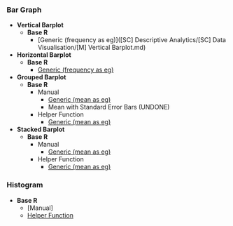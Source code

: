 ### Bar Graph
- **Vertical Barplot**
  - **Base R**
    - [Generic (frequency as eg)]([SC] Descriptive Analytics/[SC] Data Visualisation/[M] Vertical Barplot.md)
- **Horizontal Barplot**
  - **Base R**
    - [Generic (frequency as eg)](https://github.com/WANG-JIAYIs/Sample-Code-for-BT1101/blob/58f4a71df9c34b6bf738eadc83c9979026eb7c3d/%5BSC%5D%20Descriptive%20Analytics/%5BSC%5D%20Data%20Visualisation/%5BM%5D%20Horizontal%20Barplot)
- **Grouped Barplot**
  - **Base R**
    - Manual
      - [Generic (mean as eg)]([SC]-Descriptive-Analytics/[SC]-Data-Visualisation/[HF]-Grouped-Barplot-&-Frequency-Table)
      - Mean with Standard Error Bars (UNDONE)
    - Helper Function
      - [Generic (mean as eg)](https://github.com/WANG-JIAYIs/Sample-Code-for-BT1101/blob/45684ac5b097dde4f3e5d30b52a82532fecf2178/%5BSC%5D%20Descriptive%20Analytics/%5BSC%5D%20Data%20Visualisation/%5BHF%5D%20Grouped%20Barplot%20&%20Frequency%20Table)
- **Stacked Barplot**
  - **Base R**
    - Manual
      - [Generic (mean as eg)](https://github.com/WANG-JIAYIs/Sample-Code-for-BT1101/blob/41f713a98956b43829cfff9db9c32a91e42aad8f/%5BSC%5D%20Descriptive%20Analytics/%5BSC%5D%20Data%20Visualisation/%5BM%5D%20Stacked%20Barplot)
    - Helper Function
      - [Generic (mean as eg)](https://github.com/WANG-JIAYIs/Sample-Code-for-BT1101/blob/8ce0484a5a072cc1f20bb0de04501c11eac3d105/%5BSC%5D%20Descriptive%20Analytics/%5BSC%5D%20Data%20Visualisation/%5BHF%5D%20Stacked%20Barplot%20&%20Frequency%20Table)

### Histogram
- **Base R**
  - [Manual]
  - [Helper Function](https://github.com/WANG-JIAYIs/Sample-Code-for-BT1101/blob/a8137f571eabeaa56691e02a60b944162b00b4a8/%5BSC%5D%20Descriptive%20Analytics/%5BSC%5D%20Data%20Visualisation/%5BHF%5D%20Histogram%20&%20Frequency%20Table)
